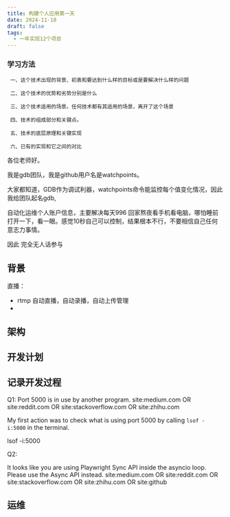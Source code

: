 ```yaml
---
title: 构建个人应用第一天
date: 2024-11-10
draft: false
tags:
  - 一年实现12个项目
---
```







### 学习方法

~~~
 一、这个技术出现的背景、初衷和要达到什么样的目标或是要解决什么样的问题

 二、这个技术的优势和劣势分别是什么 

 三、这个技术适用的场景。任何技术都有其适用的场景，离开了这个场景

 四、技术的组成部分和关键点。

 五、技术的底层原理和关键实现

 六、已有的实现和它之间的对比
~~~



各位老师好。

我是gdb团队，我是github用户名是watchpoints。

大家都知道，GDB作为调试利器，watchpoints命令能监控每个值变化情况，因此我给团队起名gdb,


自动化运维个人账户信息，主要解决每天996 回家熬夜看手机看电脑，哪怕睡前打开一下，看一眼。感觉10秒自己可以控制，结果根本不行，不要相信自己任何意志力事情。

因此 完全无人话参与







## 背景




直播：
- rtmp 自动直播，自动录播，自动上传管理
- 
## 架构
## 开发计划

## 记录开发过程


 Q1: Port 5000 is in use by another program.  site:medium.com   OR site:reddit.com  OR   site:stackoverflow.com OR   site:zhihu.com

My first action was to check what is using port 5000 by calling `lsof -i:5000` in the terminal.

  lsof -i:5000



Q2:


 It looks like you are using Playwright Sync API inside the asyncio loop.
 Please use the Async API instead.  site:medium.com   OR site:reddit.com  OR   site:stackoverflow.com OR   site:zhihu.com OR  site:github



## 运维




















